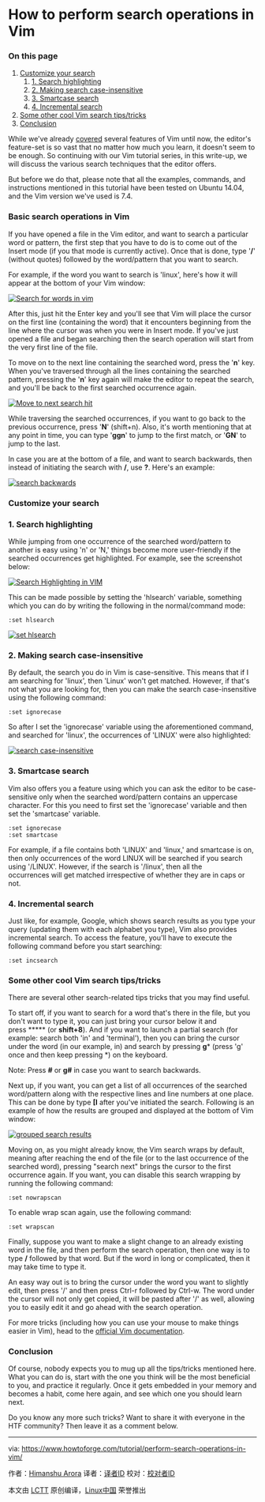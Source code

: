 How to perform search operations in Vim
============================================================

### On this page

1.  [Customize your search][5]
    1.  [1\. Search highlighting][1]
    2.  [2\. Making search case-insensitive][2]
    3.  [3\. Smartcase search][3]
    4.  [4\. Incremental search][4]
2.  [Some other cool Vim search tips/tricks][6]
3.  [Conclusion][7]

While we've already [covered][8] several features of Vim until now, the editor's feature-set is so vast that no matter how much you learn, it doesn't seem to be enough. So continuing with our Vim tutorial series, in this write-up, we will discuss the various search techniques that the editor offers.

But before we do that, please note that all the examples, commands, and instructions mentioned in this tutorial have been tested on Ubuntu 14.04, and the Vim version we've used is 7.4.

### Basic search operations in Vim

If you have opened a file in the Vim editor, and want to search a particular word or pattern, the first step that you have to do is to come out of the Insert mode (if you that mode is currently active). Once that is done, type '**/**' (without quotes) followed by the word/pattern that you want to search.

For example, if the word you want to search is 'linux', here's how it will appear at the bottom of your Vim window:

[
 ![Search for words in vim](https://www.howtoforge.com/images/perform-search-operations-in-vim/vim-basic-search.png) 
][9]

After this, just hit the Enter key and you'll see that Vim will place the cursor on the first line (containing the word) that it encounters beginning from the line where the cursor was when you were in Insert mode. If you've just opened a file and began searching then the search operation will start from the very first line of the file.

To move on to the next line containing the searched word, press the '**n**' key. When you've traversed through all the lines containing the searched pattern, pressing the '**n**' key again will make the editor to repeat the search, and you'll be back to the first searched occurrence again.

[
 ![Move to next search hit](https://www.howtoforge.com/images/perform-search-operations-in-vim/vim-search-end.png) 
][10]

While traversing the searched occurrences, if you want to go back to the previous occurrence, press '**N**' (shift+n). Also, it's worth mentioning that at any point in time, you can type '**ggn**' to jump to the first match, or '**GN**' to jump to the last.

In case you are at the bottom of a file, and want to search backwards, then instead of initiating the search with **/**, use **?**. Here's an example:

[
 ![search backwards](https://www.howtoforge.com/images/perform-search-operations-in-vim/vim-search-back.png) 
][11]

### Customize your search

### 1\. Search highlighting

While jumping from one occurrence of the searched word/pattern to another is easy using 'n' or 'N,' things become more user-friendly if the searched occurrences get highlighted. For example, see the screenshot below:

[
 ![Search Highlighting in VIM](https://www.howtoforge.com/images/perform-search-operations-in-vim/vim-highlight-search.png) 
][12]

This can be made possible by setting the 'hlsearch' variable, something which you can do by writing the following in the normal/command mode:

```
:set hlsearch
```

[
 ![set hlsearch](https://www.howtoforge.com/images/perform-search-operations-in-vim/vim-set-hlsearch.png) 
][13]

### 2\. Making search case-insensitive

By default, the search you do in Vim is case-sensitive. This means that if I am searching for 'linux', then 'Linux' won't get matched. However, if that's not what you are looking for, then you can make the search case-insensitive using the following command:

```
:set ignorecase
```

So after I set the 'ignorecase' variable using the aforementioned command, and searched for 'linux', the occurrences of 'LINUX' were also highlighted:

[
 ![search case-insensitive](https://www.howtoforge.com/images/perform-search-operations-in-vim/vim-search-case.png) 
][14]

### 3\. Smartcase search

Vim also offers you a feature using which you can ask the editor to be case-sensitive only when the searched word/pattern contains an uppercase character. For this you need to first set the 'ignorecase' variable and then set the 'smartcase' variable.

```
:set ignorecase
:set smartcase
```

For example, if a file contains both 'LINUX' and 'linux,' and smartcase is on, then only occurrences of the word LINUX will be searched if you search using '/LINUX'. However, if the search is '/linux', then all the occurrences will get matched irrespective of whether they are in caps or not.

### 4\. Incremental search

Just like, for example, Google, which shows search results as you type your query (updating them with each alphabet you type), Vim also provides incremental search. To access the feature, you'll have to execute the following command before you start searching:

```
:set incsearch
```

### Some other cool Vim search tips/tricks

There are several other search-related tips tricks that you may find useful.

To start off, if you want to search for a word that's there in the file, but you don't want to type it, you can just bring your cursor below it and press ***** (or **shift+8**). And if you want to launch a partial search (for example: search both 'in' and 'terminal'), then you can bring the cursor under the word (in our example, in) and search by pressing **g*** (press 'g' once and then keep pressing *) on the keyboard.

Note: Press **#** or **g#** in case you want to search backwards.

Next up, if you want, you can get a list of all occurrences of the searched word/pattern along with the respective lines and line numbers at one place. This can be done by type **[I** after you've initiated the search. Following is an example of how the results are grouped and displayed at the bottom of Vim window:

[
 ![grouped search results](https://www.howtoforge.com/images/perform-search-operations-in-vim/vim-results-list.png) 
][15]

Moving on, as you might already know, the Vim search wraps by default, meaning after reaching the end of the file (or to the last occurrence of the searched word), pressing "search next" brings the cursor to the first occurrence again. If you want, you can disable this search wrapping by running the following command:

```
:set nowrapscan
```

To enable wrap scan again, use the following command:

```
:set wrapscan
```

Finally, suppose you want to make a slight change to an already existing word in the file, and then perform the search operation, then one way is to type **/** followed by that word. But if the word in long or complicated, then it may take time to type it.

An easy way out is to bring the cursor under the word you want to slightly edit, then press '/' and then press Ctrl-r followed by Ctrl-w. The word under the cursor will not only get copied, it will be pasted after '/' as well, allowing you to easily edit it and go ahead with the search operation.

For more tricks (including how you can use your mouse to make things easier in Vim), head to the [official Vim documentation][16].

### Conclusion

Of course, nobody expects you to mug up all the tips/tricks mentioned here. What you can do is, start with the one you think will be the most beneficial to you, and practice it regularly. Once it gets embedded in your memory and becomes a habit, come here again, and see which one you should learn next.

Do you know any more such tricks? Want to share it with everyone in the HTF community? Then leave it as a comment below.

--------------------------------------------------------------------------------

via: https://www.howtoforge.com/tutorial/perform-search-operations-in-vim/

作者：[Himanshu Arora][a]
译者：[译者ID](https://github.com/译者ID)
校对：[校对者ID](https://github.com/校对者ID)

本文由 [LCTT](https://github.com/LCTT/TranslateProject) 原创编译，[Linux中国](https://linux.cn/) 荣誉推出

[a]:https://www.howtoforge.com/tutorial/perform-search-operations-in-vim/
[1]:https://www.howtoforge.com/tutorial/perform-search-operations-in-vim/#-search-highlighting
[2]:https://www.howtoforge.com/tutorial/perform-search-operations-in-vim/#-making-searchnbspcaseinsensitive
[3]:https://www.howtoforge.com/tutorial/perform-search-operations-in-vim/#-smartcase-search
[4]:https://www.howtoforge.com/tutorial/perform-search-operations-in-vim/#-incremental-search
[5]:https://www.howtoforge.com/tutorial/perform-search-operations-in-vim/#customize-your-search
[6]:https://www.howtoforge.com/tutorial/perform-search-operations-in-vim/#some-other-cool-vim-search-tipstricks
[7]:https://www.howtoforge.com/tutorial/perform-search-operations-in-vim/#conclusion
[8]:https://www.howtoforge.com/tutorial/vim-editor-modes-explained/
[9]:https://www.howtoforge.com/images/perform-search-operations-in-vim/big/vim-basic-search.png
[10]:https://www.howtoforge.com/images/perform-search-operations-in-vim/big/vim-search-end.png
[11]:https://www.howtoforge.com/images/perform-search-operations-in-vim/big/vim-search-back.png
[12]:https://www.howtoforge.com/images/perform-search-operations-in-vim/big/vim-highlight-search.png
[13]:https://www.howtoforge.com/images/perform-search-operations-in-vim/big/vim-set-hlsearch.png
[14]:https://www.howtoforge.com/images/perform-search-operations-in-vim/big/vim-search-case.png
[15]:https://www.howtoforge.com/images/perform-search-operations-in-vim/big/vim-results-list.png
[16]:http://vim.wikia.com/wiki/Searching

